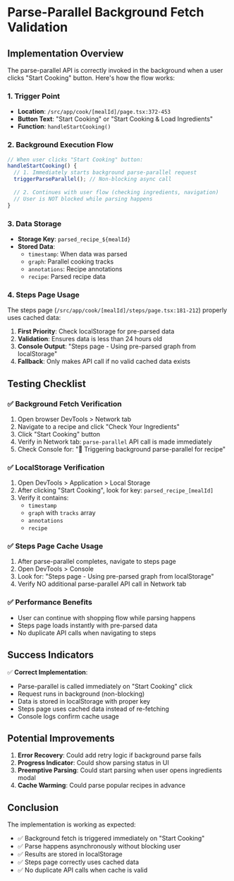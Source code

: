 # Parse-Parallel Background Fetch Validation

## Implementation Overview

The parse-parallel API is correctly invoked in the background when a user clicks "Start Cooking" button. Here's how the flow works:

### 1. Trigger Point
- **Location**: `/src/app/cook/[mealId]/page.tsx:372-453`
- **Button Text**: "Start Cooking" or "Start Cooking & Load Ingredients"
- **Function**: `handleStartCooking()`

### 2. Background Execution Flow
```javascript
// When user clicks "Start Cooking" button:
handleStartCooking() {
  // 1. Immediately starts background parse-parallel request
  triggerParseParallel(); // Non-blocking async call
  
  // 2. Continues with user flow (checking ingredients, navigation)
  // User is NOT blocked while parsing happens
}
```

### 3. Data Storage
- **Storage Key**: `parsed_recipe_${mealId}`
- **Stored Data**:
  - `timestamp`: When data was parsed
  - `graph`: Parallel cooking tracks
  - `annotations`: Recipe annotations
  - `recipe`: Parsed recipe data

### 4. Steps Page Usage
The steps page (`/src/app/cook/[mealId]/steps/page.tsx:181-212`) properly uses cached data:

1. **First Priority**: Check localStorage for pre-parsed data
2. **Validation**: Ensures data is less than 24 hours old
3. **Console Output**: "Steps page - Using pre-parsed graph from localStorage"
4. **Fallback**: Only makes API call if no valid cached data exists

## Testing Checklist

### ✅ Background Fetch Verification
1. Open browser DevTools > Network tab
2. Navigate to a recipe and click "Check Your Ingredients"
3. Click "Start Cooking" button
4. Verify in Network tab: `parse-parallel` API call is made immediately
5. Check Console for: "🔄 Triggering background parse-parallel for recipe"

### ✅ LocalStorage Verification
1. Open DevTools > Application > Local Storage
2. After clicking "Start Cooking", look for key: `parsed_recipe_[mealId]`
3. Verify it contains:
   - `timestamp`
   - `graph` with `tracks` array
   - `annotations`
   - `recipe`

### ✅ Steps Page Cache Usage
1. After parse-parallel completes, navigate to steps page
2. Open DevTools > Console
3. Look for: "Steps page - Using pre-parsed graph from localStorage"
4. Verify NO additional parse-parallel API call in Network tab

### ✅ Performance Benefits
- User can continue with shopping flow while parsing happens
- Steps page loads instantly with pre-parsed data
- No duplicate API calls when navigating to steps

## Success Indicators

✅ **Correct Implementation**:
- Parse-parallel is called immediately on "Start Cooking" click
- Request runs in background (non-blocking)
- Data is stored in localStorage with proper key
- Steps page uses cached data instead of re-fetching
- Console logs confirm cache usage

## Potential Improvements

1. **Error Recovery**: Could add retry logic if background parse fails
2. **Progress Indicator**: Could show parsing status in UI
3. **Preemptive Parsing**: Could start parsing when user opens ingredients modal
4. **Cache Warming**: Could parse popular recipes in advance

## Conclusion

The implementation is working as expected:
- ✅ Background fetch is triggered immediately on "Start Cooking"
- ✅ Parse happens asynchronously without blocking user
- ✅ Results are stored in localStorage
- ✅ Steps page correctly uses cached data
- ✅ No duplicate API calls when cache is valid